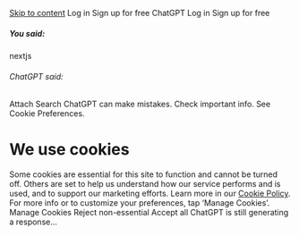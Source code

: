 [Skip to content](https://chatgpt.com/#main)
[](https://chatgpt.com/)
Log in
Sign up for free
ChatGPT
Log in
Sign up for free
##### You said:
nextjs
###### ChatGPT said:
Attach
Search
ChatGPT can make mistakes. Check important info. See Cookie Preferences.
# We use cookies
Some cookies are essential for this site to function and cannot be turned off. Others are set to help us understand how our service performs and is used, and to support our marketing efforts. Learn more in our [Cookie Policy](https://openai.com/policies/cookie-policy/). For more info or to customize your preferences, tap ‘Manage Cookies’.
Manage Cookies
Reject non-essential
Accept all
ChatGPT is still generating a response...
